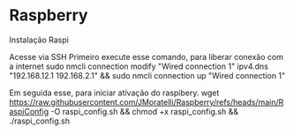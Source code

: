 # Raspberry

Instalação Raspi

Acesse via SSH
Primeiro execute esse comando, para liberar conexão com a internet
sudo nmcli connection modify "Wired connection 1" ipv4.dns "192.168.12.1 192.168.2.1" && sudo nmcli connection up "Wired connection 1" 

Em seguida esse, para iniciar ativação do raspibery.
wget https://raw.githubusercontent.com/JMoratelli/Raspberry/refs/heads/main/RaspiConfig -O raspi_config.sh && chmod +x raspi_config.sh && ./raspi_config.sh
